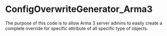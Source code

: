 # ConfigOverwriteGenerator_Arma3
The purpose of this code is to allow Arma 3 server admins to easily create a complete override for specific attribute of all specific type of objects.
